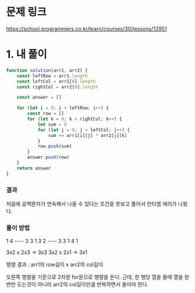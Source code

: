 # 문제 링크

https://school.programmers.co.kr/learn/courses/30/lessons/12951

# 1. 내 풀이

```jsx
function solution(arr1, arr2) {
	const leftRow = arr1.length
	const leftCol = arr1[0].length
	const rightCol = arr2[0].length

	const answer = []

	for (let i = 0; i < leftRow; i++) {
		const row = []
		for (let k = 0; k < rightCol; k++) {
			let sum = 0
			for (let j = 0; j < leftCol; j++) {
				sum += arr1[i][j] * arr2[j][k]
			}
			row.push(sum)
		}
		answer.push(row)
	}
	return answer
}
```

### 결과

처음에 공백문자가 연속해서 나올 수 있다는 조건을 못보고 풀어서 런타엠 에러가 나왔다.

### 풀이 방법

1 4 ---- 3 3 1
3 2 ---- 3 3 1
4 1

3x2 x 2x3 -> 3x3
3x2 x 2x1 -> 3x1

행렬 결과 : arr1의 row길이 x arr2의 col길이

오른쪽 행렬을 기준으로 2차원 for문으로 행렬을 돈다. 근데, 한 행당 열을 돌때 열을 한번만 도는것이 아니라 arr2의 col길이만큼 반복하면서 돌아야 한다.
